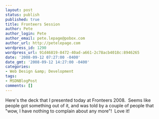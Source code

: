 ```yaml
---
layout: post
status: publish
published: true
title: Fronteers Session
author: Pete
author_login: Pete
author_email: pete.lepage@pobox.com
author_url: http://petelepage.com
wordpress_id: 1290
wordpress_url: 91d46819-8472-40ad-a661-2c78acb4018c:8946265
date: '2008-09-12 07:27:00 -0400'
date_gmt: '2008-09-12 14:27:00 -0400'
categories:
- Web Design &amp; Development
tags:
- MSDNBlogPost
comments: []
---
```

<p>Here's the deck that I presented today at Fronteers 2008.  Seems like people got something out of it, and was told by a couple of people that "wow, I have nothing to complain about any more"!  Love it!</p>
<p><img src="http://blogs.msdn.com/aggbug.aspx?PostID=8946265" alt="" width="1" height="1" /></p>
